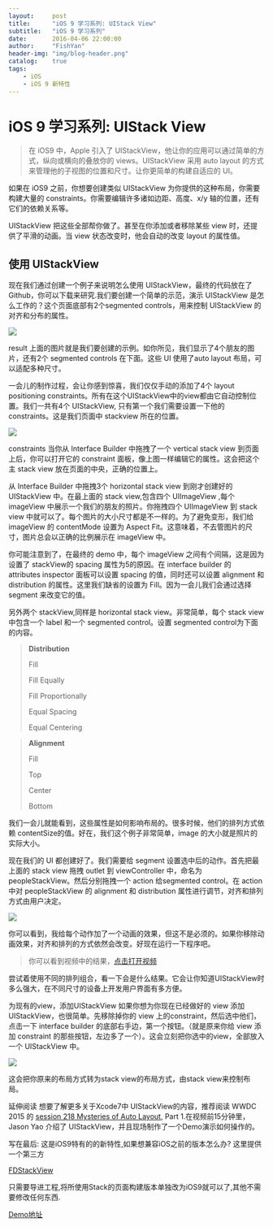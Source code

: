 ```yaml
---
layout:     post
title:      "iOS 9 学习系列: UIStack View"
subtitle:   "iOS 9 学习系列"
date:       2016-04-06 22:00:00
author:     "FishYan"
header-img: "img/blog-header.png"
catalog:    true
tags:
    - iOS
    - iOS 9 新特性
---
```


# iOS 9 学习系列: UIStack View

> 在 iOS9 中，Apple 引入了 UIStackView，他让你的应用可以通过简单的方式，纵向或横向的叠放你的 views。UIStackView 采用 auto layout 的方式来管理他的子视图的位置和尺寸。让你更简单的构建自适应的 UI。

如果在 iOS9 之前，你想要创建类似 UIStackView 为你提供的这种布局，你需要构建大量的 constraints。你需要编辑许多诸如边距、高度、x/y 轴的位置，还有它们的依赖关系等。

UIStackView 把这些全部帮你做了。甚至在你添加或者移除某些 view 时，还提供了平滑的动画。当 view 状态改变时，他会自动的改变 layout 的属性值。

## 使用 UIStackView

现在我们通过创建一个例子来说明怎么使用 UIStackView，最终的代码放在了 Github，你可以下载来研究.我们要创建一个简单的示范，演示 UIStackView 是怎么工作的？这个页面底部有2个segmented controls，用来控制 UIStackView 的对齐和分布的属性。

![](http://upload-images.jianshu.io/upload_images/28255-72dbb18fec9aad08.png?imageMogr2/auto-orient/strip%7CimageView2/2/w/1240/q/100)


result
上面的图片就是我们要创建的示例。如你所见，我们显示了4个朋友的图片，还有2个 segmented controls 在下面。这些 UI 使用了auto layout 布局，可以适配多种尺寸。

一会儿的制作过程，会让你感到惊喜，我们仅仅手动的添加了4个 layout positioning constraints。所有在这个UIStackView中的view都由它自动控制位置。我们一共有4个 UIStackView, 只有第一个我们需要设置一下他的 constraints。这是我们页面中 stackview 所在的位置。


![](http://upload-images.jianshu.io/upload_images/28255-f1dcba9db7f7917c.png?imageMogr2/auto-orient/strip%7CimageView2/2/w/1240/q/100)



constraints
当你从 Interface Builder 中拖拽了一个 vertical stack view 到页面上后，你可以打开它的 constraint 面板，像上图一样编辑它的属性。这会把这个主 stack view 放在页面的中央，正确的位置上。

从 Interface Builder 中拖拽3个 horizontal stack view 到刚才创建好的 UIStackView 中。在最上面的 stack view,包含四个 UIImageView ,每个 imageView 中展示一个我们的朋友的照片。你拖拽四个 UIImageView 到 stack view 中就可以了。每个图片的大小尺寸都是不一样的。为了避免变形，我们给 imageView 的 contentMode 设置为 Aspect Fit。这意味着，不去管图片的尺寸，图片总会以正确的比例展示在 imageView 中。

你可能注意到了，在最终的 demo 中，每个 imageView 之间有个间隔，这是因为设置了 stackView的 spacing 属性为5的原因。在 interface builder 的 attributes inspector 面板可以设置 spacing 的值，同时还可以设置 alignment 和 distribution 的属性。这里我们缺省的设置为 Fill。因为一会儿我们会通过选择 segment 来改变它的值。

另外两个 stackView,同样是 horizontal stack view。非常简单，每个 stack view 中包含一个 label 和一个 segmented control。设置 segmented control为下面的内容。


>**Distribution**
>
>Fill
>
> Fill Equally
>
>Fill Proportionally
>
>Equal Spacing
>
>Equal Centering

>**Alignment**
>
>Fill
>
>Top
>
>Center
>
>Bottom

我们一会儿就能看到，这些属性是如何影响布局的。很多时候，他们的排列方式依赖 contentSize的值。好在，我们这个例子非常简单，image 的大小就是照片的实际大小。

现在我们的 UI 都创建好了。我们需要给 segment 设置选中后的动作。首先把最上面的 stack view 拖拽 outlet 到 viewController 中，命名为 peopleStackView。然后分别拖拽一个 action 给segmented control。在 action 中对 peopleStackView 的 alignment 和 distribution 属性进行调节，对齐和排列方式由用户决定。

![](http://upload-images.jianshu.io/upload_images/28255-bb02e939e9ad2e25.png?imageMogr2/auto-orient/strip%7CimageView2/2/w/1240/q/100)

你可以看到，我给每个动作加了一个动画的效果，但这不是必须的。如果你移除动画效果，对齐和排列的方式依然会改变。好现在运行一下程序吧。

>你可以看到视频中的结果，[点击打开视频](http://www.tudou.com/programs/view/kaUIlAQNu4g/)

尝试着使用不同的排列组合，看一下会是什么结果。它会让你知道UIStackView时多么强大，在不同尺寸的设备上开发用户界面有多方便。

为现有的view，添加UIStackView
如果你想为你现在已经做好的 view 添加 UIStackView，也很简单。先移除掉你的 view 上的constraint，然后选中他们，点击一下 interface builder 的底部右手边，第一个按钮。（就是原来你给 view 添加 constraint 的那些按钮，左边多了一个）。这会立刻把你选中的view，全部放入一个 UIStackView 中。

![](http://upload-images.jianshu.io/upload_images/28255-a5fe77b6835ea7c2.png?imageMogr2/auto-orient/strip%7CimageView2/2/w/1240/q/100)

这会把你原来的布局方式转为stack view的布局方式，由stack view来控制布局。

延伸阅读
想要了解更多关于Xcode7中 UIStackView的内容，推荐阅读 WWDC 2015 的 [session 218 Mysteries of Auto Layout](https://developer.apple.com/videos/wwdc/2015/?id=218), Part 1.在视频前15分钟里，Jason Yao 介绍了 UIStackView，并且现场制作了一个Demo演示如何操作的。



写在最后: 这是iOS9特有的的新特性,如果想兼容iOS之前的版本怎么办? 这里提供一个第三方

[FDStackView](https://github.com/forkingdog/FDStackView)

只需要导进工程,将所使用Stack的页面构建版本单独改为iOS9就可以了,其他不需要修改任何东西.

[Demo地址](https://github.com/fish-yan/UIStackView) 

